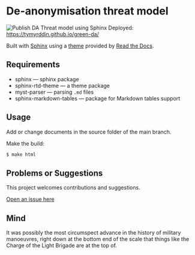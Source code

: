 # De-anonymisation threat model

![Publish DA Threat model using Sphinx](https://github.com/tymyrddin/green-da/workflows/Publish%20DA%20Threat%20model%20using%20Sphinx/badge.svg?branch=main)
 Deployed: https://tymyrddin.github.io/green-da/

Built with [Sphinx](https://www.sphinx-doc.org) using a [theme](https://github.com/readthedocs/sphinx_rtd_theme) provided
by [Read the Docs](https://readthedocs.org/).

## Requirements

* sphinx — sphinx package
* sphinx-rtd-theme — a theme package
* myst-parser — parsing `.md` files
* sphinx-markdown-tables — package for Markdown tables support

## Usage

Add or change documents in the source folder of the main branch.

Make the build:
```bash
$ make html
```

## Problems or Suggestions

This project welcomes contributions and suggestions. 

[Open an issue here](https://github.com/tymyrddin/green-da/issues)

## Mind

It was possibly the most circumspect advance in the history of military manoeuvres, right down at the bottom end of the scale that things like the Charge of the Light Brigade are at the top of.
